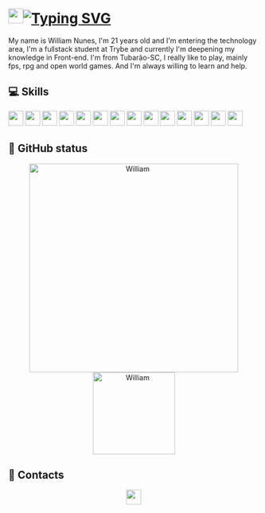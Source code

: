  # <img src="https://media.giphy.com/media/hvRJCLFzcasrR4ia7z/giphy.gif" width="30" /><a href="https://git.io/typing-svg"><img src="https://readme-typing-svg.demolab.com?font=Monofett&size=30&pause=1000&width=435&height=70&lines=Hello%2C+welcome+to+my+GitHub" alt="Typing SVG" /></a>


<p>My name is William Nunes, I'm 21 years old and I'm entering the technology area, I'm a fullstack student at Trybe and currently I'm deepening my knowledge in Front-end. I'm from Tubarão-SC, I really like to play, mainly fps, rpg and open world games. And I'm always willing to learn and help.</p>



<h2>💻 Skills</h2>

<p>
<img src="https://img.shields.io/badge/javascript-%23323330.svg?style=for-the-badge&logo=javascript&logoColor=%23F7DF1E" style="margin-bottom: 4px;" height="30px">
<img src="https://img.shields.io/badge/html5-%23E34F26.svg?style=for-the-badge&logo=html5&logoColor=white" style="margin-bottom: 4px;" height="30px">
<img src="https://img.shields.io/badge/css3-%231572B6.svg?style=for-the-badge&logo=css3&logoColor=white" style="margin-bottom: 4px;" height="30px">
<img src="https://img.shields.io/badge/bootstrap-%23563D7C.svg?style=for-the-badge&logo=bootstrap&logoColor=white" style="margin-bottom: 4px;" height="30px">
<img src="https://img.shields.io/badge/redux-%23593d88.svg?style=for-the-badge&logo=redux&logoColor=white" style="margin-bottom: 4px;" height="30px">
 <img src="https://img.shields.io/badge/react-%2320232a.svg?style=for-the-badge&logo=react&logoColor=%2361DAFB" style="margin-bottom: 4px;" height="30px">
<img src="https://img.shields.io/badge/node.js-6DA55F?style=for-the-badge&logo=node.js&logoColor=white" style="margin-bottom: 4px;" height="30px">
<img src="https://img.shields.io/badge/Jest-C21325?style=for-the-badge&logo=jest&logoColor=white" style="margin-bottom: 4px;" height="30px">
<img src="https://img.shields.io/badge/-TestingLibrary-%23E33332?style=for-the-badge&logo=testing-library&logoColor=white" style="margin-bottom: 4px;" height="30px">
<img src="https://img.shields.io/badge/git-%23F05033.svg?style=for-the-badge&logo=git&logoColor=white" style="margin-bottom: 4px;" height="30px">
<img src="https://img.shields.io/badge/Linux-FCC624?style=for-the-badge&logo=linux&logoColor=black" style="margin-bottom: 4px;" height="30px">
<img src="https://img.shields.io/badge/vite-%23646CFF.svg?style=for-the-badge&logo=vite&logoColor=white" style="margin-bottom: 4px;" height="30px">
<img src="https://img.shields.io/badge/NPM-%23000000.svg?style=for-the-badge&logo=npm&logoColor=white" style="margin-bottom: 4px;" height="30px">
<img src="https://img.shields.io/badge/Slack-4A154B?style=for-the-badge&logo=slack&logoColor=white" style="margin-bottom: 4px;" height="30px">
 </p>
 
 <h2>🌟 GitHub status</h2>
  <p align="center">
     <img src="https://github-readme-stats.vercel.app/api?username=WilliamNunes905&count_private=true&show_icons=true&title_color=3483d8&bg_color=22272e&hide_border=true&theme=dracula" alt="William" width="420"/>
    <img src="https://github-readme-stats.vercel.app/api/top-langs/?username=WilliamNunes905&langs_count=8&layout=compact&title_color=3483d8&bg_color=22272e&hide_border=true&theme=dracula" alt="William" height="165" />
</p>

<h2>👤️ Contacts</h2>

<p align="center">
<a href="https://www.linkedin.com/in/williamnunesdev/"><img src="https://img.shields.io/badge/linkedin-%230077B5.svg?style=for-the-badge&logo=linkedin&logoColor=white" style="margin-bottom: 4px;" height="30px" target="_blank"></a>
</p>
